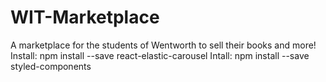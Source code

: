 # WIT-Marketplace
A marketplace for the students of Wentworth to sell their books and more!
Install: npm install --save react-elastic-carousel
Intall: npm install --save styled-components
